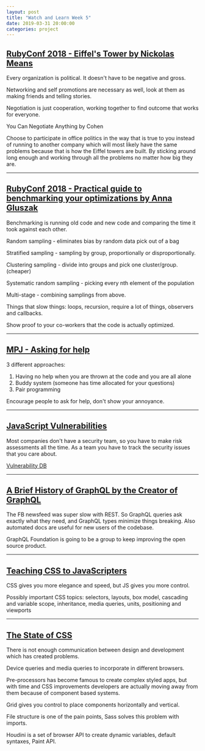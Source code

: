 ```yaml
---
layout: post
title: "Watch and Learn Week 5"
date: 2019-03-31 20:00:00
categories: project
---
```


## [RubyConf 2018 - Eiffel's Tower by Nickolas Means](https://www.youtube.com/watch?v=RslVT-L2A40)

Every organization is political. It doesn't have to be negative and gross. 

Networking and self promotions are necessary as well, look at them as making friends and telling stories.

Negotiation is just cooperation, working together to find outcome that works for everyone.

You Can Negotiate Anything by Cohen

Choose to participate in office politics in the way that is true to you instead of running to another company which will most likely have the same problems because that is how the Eiffel towers are built. By sticking around long enough and working through all the problems no matter how big they are. 

---

## [RubyConf 2018 - Practical guide to benchmarking your optimizations by Anna Gluszak](https://www.youtube.com/watch?v=FapHqq5kU_Y)

Benchmarking is running old code and new code and comparing the time it took against each other.

Random sampling - eliminates bias by random data pick out of a bag 

Stratified sampling - sampling by group, proportionally or disproportionally.

Clustering sampling - divide into groups and pick one cluster/group. (cheaper)

Systematic random sampling - picking every nth element of the population

Multi-stage - combining samplings from above. 

Things that slow things: loops, recursion, require a lot of things, observers and callbacks.

Show proof to your co-workers that the code is actually optimized.

---

## [MPJ - Asking for help](https://www.youtube.com/watch?v=qe1ZAy2yNvE)

3 different approaches:

1. Having no help when you are thrown at the code and you are all alone
2. Buddy system (someone has time allocated for your questions)
3. Pair programming

Encourage people to ask for help, don't show your annoyance.

---

## [JavaScript Vulnerabilities](https://www.youtube.com/watch?v=ze_F1_0QGsw)

Most companies don't have a security team, so you have to make risk assessments all the time. As a team you have to track the security issues that you care about. 

[Vulnerability DB](https://snyk.io/vuln)

---

## [A Brief History of GraphQL by the Creator of GraphQL](https://www.youtube.com/watch?v=F-OizdRJh1U)

The FB newsfeed was super slow with REST. So GraphQL queries ask exactly what they need, and GraphQL types minimize things breaking. Also automated docs are useful for new users of the codebase. 

GraphQL Foundation is going to be a group to keep improving the open source product.

---

## [Teaching CSS to JavaScripters](https://www.youtube.com/watch?v=UGNZwCu0x8Q)

CSS gives you more elegance and speed, but JS gives you more control.

Possibly important CSS topics: selectors, layouts, box model, cascading and variable scope, inheritance, media queries, units, positioning and viewports

---

## [The State of CSS](https://www.youtube.com/watch?v=VrpG8a_yVb4)

There is not enough communication between design and development which has created problems. 

Device queries and media queries to incorporate in different browsers.

Pre-processors has become famous to create complex styled apps, but with time and CSS improvements developers are actually moving away from them because of component based systems.

Grid gives you control to place components horizontally and vertical.

File structure is one of the pain points, Sass solves this problem with imports. 

Houdini is a set of browser API to create dynamic variables, default syntaxes, Paint API.
